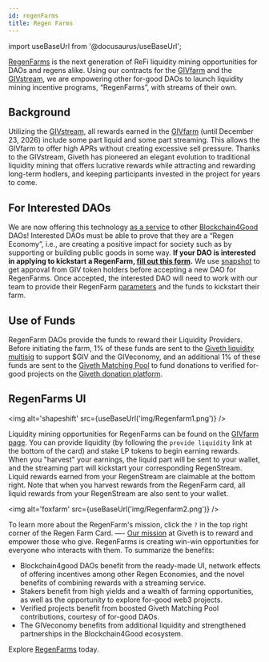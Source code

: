 ```yaml
---
id: regenFarms
title: Regen Farms
---
```

import useBaseUrl from '@docusaurus/useBaseUrl';


[RegenFarms](https://giveth.io/givfarm) is the next generation of ReFi liquidity mining opportunities for DAOs and regens alike. Using our contracts for the [GIVfarm](https://giveth.io/givfarm) and the [GIVstream](https://giveth.io/givstream), we are empowering other for-good DAOs to launch liquidity mining incentive programs, “RegenFarms”, with streams of their own.
## Background
Utilizing the [GIVstream](https://docs.giveth.io/giveconomy/givstream), all rewards earned in the [GIVfarm](https://giveth.io/givfarm) (until December 23, 2026) include some part liquid and some part streaming. This allows the GIVfarm to offer high APRs without creating excessive sell pressure. Thanks to the GIVstream, Giveth has pioneered an elegant evolution to traditional liquidity mining that offers lucrative rewards while attracting and rewarding long-term hodlers, and keeping participants invested in the project for years to come.
## For Interested DAOs
We are now offering this technology [as a service](https://forum.giveth.io/t/crazy-idea-stream-as-a-service-giviverse-multiverse-now-called-regenfarms/295) to other [Blockchain4Good](https://twitter.com/search?q=%23blockchain4good&src=typed_query) DAOs! Interested DAOs must be able to prove that they are a “Regen Economy”, i.e., are creating a positive impact for society such as by supporting or building public goods in some way. **If your DAO is interested in applying to kickstart a RegenFarm, [fill out this form](https://giveth.typeform.com/regenfarms).**
We use [snapshot](https://snapshot.org/#/giv.eth/) to get approval from GIV token holders before accepting a new DAO for RegenFarms. Once accepted, the interested DAO will need to work with our team to provide their RegenFarm [parameters](https://www.notion.so/giveth/Regen-Farm-Parameters-a5b474e75f334d03ad1c1c43f5d923d4) and the funds to kickstart their farm.
## Use of Funds
RegenFarm DAOs provide the funds to reward their Liquidity Providers. Before initiating the farm, 1% of these funds are sent to the [Giveth liquidity multisig](https://blockscout.com/xdai/mainnet/address/0xf924fF0f192f0c7c073161e0d62CE7635114e74f/transactions) to support $GIV and the GIVeconomy, and an additional 1% of these funds are sent to the [Giveth Matching Pool](https://giveth.io/project/donation-eth) to fund donations to verified for-good projects on the [Giveth donation platform](https://giveth.io/projects).
## RegenFarms UI

<img alt='shapeshift' src={useBaseUrl('img/Regenfarm1.png')} />

Liquidity mining opportunities for RegenFarms can be found on the [GIVfarm page](https://giveth.io/givfarm). You can provide liquidity (by following the `provide liquidity` link at the bottom of the card) and stake LP tokens to begin earning rewards. When you "harvest" your earnings, the liquid part will be sent to your wallet, and the streaming part will kickstart your corresponding RegenStream. Liquid rewards earned from your RegenStream are claimable at the bottom right. Note that when you harvest rewards from the RegenFarm card, all liquid rewards from your RegenStream are also sent to your wallet.

<img alt='foxfarm' src={useBaseUrl('img/Regenfarm2.png')} />

To learn more about the RegenFarm's mission, click the `?` in the top right corner of the Regen Farm Card.
—-
[Our mission](https://docs.giveth.io/whatisgiveth/) at Giveth is to reward and empower those who give. RegenFarms is creating win-win opportunities for everyone who interacts with them. To summarize the benefits:

- Blockchain4good DAOs benefit from the ready-made UI, network effects of offering incentives among other Regen Economies, and the novel benefits of combining rewards with a streaming service.
- Stakers benefit from high yields and a wealth of farming opportunities, as well as the opportunity to explore for-good web3 projects.
- Verified projects benefit from boosted Giveth Matching Pool contributions, courtesy of for-good DAOs.
- The GIVeconomy benefits from additional liquidity and strengthened partnerships in the Blockchain4Good ecosystem.

Explore [RegenFarms](https://giveth.io/givfarm) today.
